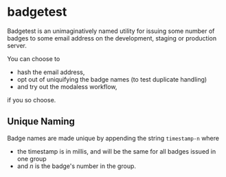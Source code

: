 # badgetest

Badgetest is an unimaginatively named utility for issuing some number
of badges to some email address on the development, staging or production
server. 

You can choose to 

  * hash the email address, 
  * opt out of uniquifying the badge names (to test duplicate handling) 
  * and try out the modaless workflow, 

if you so choose.

## Unique Naming

Badge names are made unique by appending the string `timestamp-n` where 

  * the timestamp is in millis, and will be the same for all badges issued in one group
  * and *n* is the badge's number in the group. 

